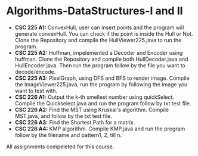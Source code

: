 # Algorithms-DataStructures-I and II
+ __CSC 225 A1:__ ConvexHull, user can insert points and the program will generate convexHull. You can check if the point is inside the Hull or Not. Clone the Repository and compile the HullViewer225.java to run the program.
+ __CSC 225 A2:__ Huffman, impelemented a Decoder and Encoder using huffman. Clone the Repository and compile both HullDecoder.java and HullEncoder.java. Then run the program follow by the file you want to decode/encode.
+ __CSC 225 A3:__ PixelGraph, using DFS and BFS to render image. Compile the ImageViewer225.java, run the program by following the image you want to test with.
+ __CSC 226 A1:__ Output the k-th smellest number using quickSelect. Compile the Quickselect.java and run the program follow by txt test file. 
+ __CSC 226 A2:__ Find the MST using Kruskal's algorithm. Compile MST.java, and follow by the txt test file.
+ __CSC 226 A3:__ Find the Shortest Path for a matrix.
+ __CSC 226 A4:__ KMP algorithm. Compile KMP.java and run the program follow by the filename and pattern1, 2, till n.

All assignments compeleted for this course.
